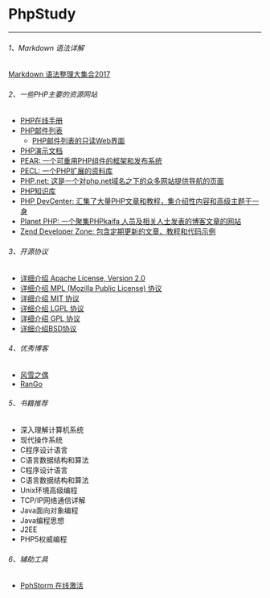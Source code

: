 # PhpStudy
---
###### 1、Markdown 语法详解
[Markdown 语法整理大集合2017](https://www.jianshu.com/p/b03a8d7b1719)

###### 2、一些PHP主要的资源网站
- [PHP在线手册](http://www.php.net/manual)
- [PHP邮件列表](http://www.php.net/mailing-lists.php)
   - [PHP邮件列表的只读Web界面](http://news.php.net/)
- [PHP演示文档](http://talks.php.net)
- [PEAR: 一个可重用PHP组件的框架和发布系统](http://pear.php.net)
- [PECL: 一个PHP扩展的资料库](http://pecl.php.net)
- [PHP.net: 这是一个对php.net域名之下的众多网站提供导航的页面](http://www.php.net/sites.php)
- [PHP知识库](http://php.faqts.com)
- [PHP DevCenter: 汇集了大量PHP文章和教程，集介绍性内容和高级主题于一身](http://www.onlamp.com/php)
- [Planet PHP: 一个聚集PHPkaifa 人员及相关人士发表的博客文章的网站](http://www.planet-php.net)
- [Zend Developer Zone: 包含定期更新的文章、教程和代码示例](http://devzone.zend.com)

###### 3、开源协议
- [详细介绍 Apache License, Version 2.0](http://www.apache.org/licenses/LICENSE-2.0.html)
- [详细介绍 MPL (Mozilla Public License) 协议](http://www.mozilla.org/MPL/MPL-1.1.html)
- [详细介绍 MIT 协议](http://www.opensource.org/licenses/mit-license.php)
- [详细介绍 LGPL 协议](https://www.oschina.net/question/12_2827)
- [详细介绍 GPL 协议](https://www.oschina.net/question/12_2826)
- [详细介绍BSD协议](https://www.oschina.net/question/12_2825)

###### 4、优秀博客
- [风雪之偶](http://www.laruence.com/)
- [RanGo](http://rango.swoole.com/)

###### 5、书籍推荐
- 深入理解计算机系统
- 现代操作系统
- C程序设计语言
- C语言数据结构和算法
- C程序设计语言
- C语言数据结构和算法
- Unix环境高级编程
- TCP/IP网络通信详解
- Java面向对象编程
- Java编程思想
- J2EE
- PHP5权威编程

###### 6、辅助工具
- [PphStorm 在线激活](http://idea.lanyus.com/)
